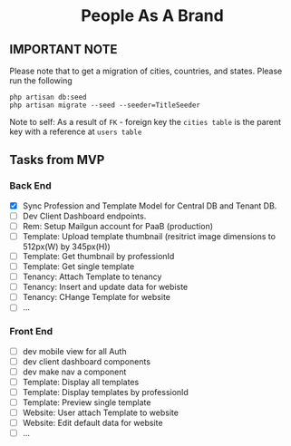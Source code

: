 <h1 align="center">People As A Brand</h1>

## IMPORTANT NOTE
Please note that to get a migration of cities, countries, and states.
Please run the following 
<p>
    <code>php artisan db:seed</code> <br/> 
    <code>php artisan migrate --seed --seeder=TitleSeeder</code>
</p>
Note to self: As a result of <code>FK</code> - foreign key the <code>cities table</code> is the parent key with a reference at <code>users table</code><br/>

## Tasks from MVP

### Back End

- [x] Sync Profession and Template Model for Central DB and Tenant DB.
- [ ] Dev Client Dashboard endpoints.
- [ ] Rem: Setup Mailgun account for PaaB (production)
- [ ] Template: Upload template thumbnail (resitrict image dimensions to 512px(W) by 345px(H))
- [ ] Template: Get thumbnail by professionId
- [ ] Template: Get single template
- [ ] Tenancy: Attach Template to tenancy
- [ ] Tenancy: Insert and update data for webiste
- [ ] Tenancy: CHange Template for website
- [ ] ...

### Front End
- [ ] dev mobile view for all Auth
- [ ] dev client dashboard components
- [ ] dev make nav a component
- [ ] Template: Display all templates
- [ ] Template: Display templates by professionId
- [ ] Template: Preview single template
- [ ] Website: User attach Template to website
- [ ] Website: Edit default data for website
- [ ] ...
